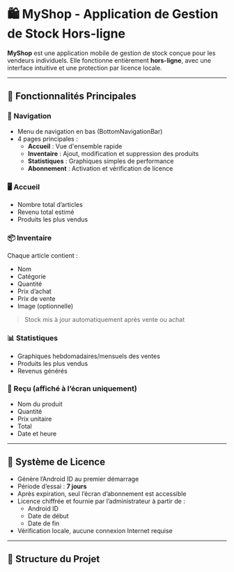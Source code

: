 # 🛍️ MyShop - Application de Gestion de Stock Hors-ligne

**MyShop** est une application mobile de gestion de stock conçue pour les vendeurs individuels. Elle fonctionne entièrement **hors-ligne**, avec une interface intuitive et une protection par licence locale.

---

## 📱 Fonctionnalités Principales

### 🧭 Navigation
- Menu de navigation en bas (BottomNavigationBar)
- 4 pages principales :
  - **Accueil** : Vue d'ensemble rapide
  - **Inventaire** : Ajout, modification et suppression des produits
  - **Statistiques** : Graphiques simples de performance
  - **Abonnement** : Activation et vérification de licence

### 🖥️ Accueil
- Nombre total d’articles
- Revenu total estimé
- Produits les plus vendus

### 📦 Inventaire
Chaque article contient :
- Nom
- Catégorie
- Quantité
- Prix d’achat
- Prix de vente
- Image (optionnelle)

> Stock mis à jour automatiquement après vente ou achat

### 📊 Statistiques
- Graphiques hebdomadaires/mensuels des ventes
- Produits les plus vendus
- Revenus générés

### 📄 Reçu (affiché à l’écran uniquement)
- Nom du produit
- Quantité
- Prix unitaire
- Total
- Date et heure

---

## 🔐 Système de Licence

- Génère l’Android ID au premier démarrage
- Période d’essai : **7 jours**
- Après expiration, seul l’écran d’abonnement est accessible
- Licence chiffrée et fournie par l’administrateur à partir de :
  - Android ID
  - Date de début
  - Date de fin
- Vérification locale, aucune connexion Internet requise

---

## 📁 Structure du Projet

